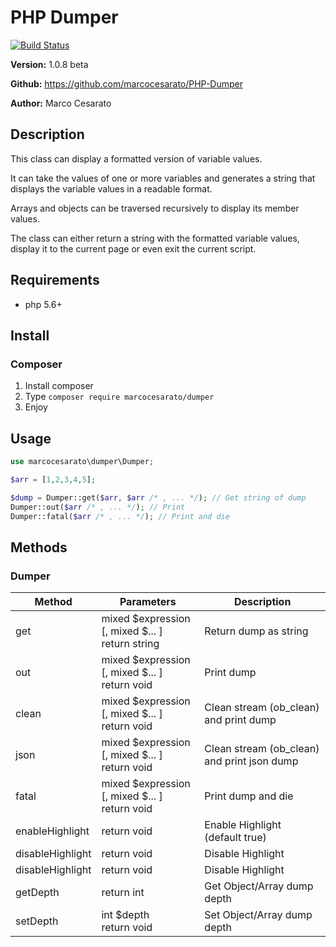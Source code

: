 # PHP Dumper

[![Build Status](https://travis-ci.com/marcocesarato/PHP-Dumper.svg?branch=master)](https://travis-ci.com/marcocesarato/PHP-Dumper)

**Version:** 1.0.8 beta

**Github:** https://github.com/marcocesarato/PHP-Dumper

**Author:** Marco Cesarato

## Description

This class can display a formatted version of variable values.

It can take the values of one or more variables and generates a string that displays the variable values in a readable format.

Arrays and objects can be traversed recursively to display its member values.

The class can either return a string with the formatted variable values, display it to the current page or even exit the current script.

## Requirements

- php 5.6+

## Install

### Composer
1. Install composer
2. Type `composer require marcocesarato/dumper`
4. Enjoy

## Usage

```php
use marcocesarato\dumper\Dumper;

$arr = [1,2,3,4,5];

$dump = Dumper::get($arr, $arr /* , ... */); // Get string of dump
Dumper::out($arr /* , ... */); // Print
Dumper::fatal($arr /* , ... */); // Print and die
```

## Methods

### Dumper

| Method      | Parameters                          | Description                                        |
| ----------- | ----------------------------------- | -------------------------------------------------- |
| get      | 	   mixed $expression [, mixed $... ]<br>return string | Return dump as string  |
| out    |       mixed $expression [, mixed $... ]<br>return void   | Print dump      |
| clean      |    mixed $expression [, mixed $... ]<br>return void  | Clean stream (ob_clean) and print dump |
| json      |    mixed $expression [, mixed $... ]<br>return void  | Clean stream (ob_clean) and print json dump |
| fatal      |   mixed $expression [, mixed $... ]<br>return void  | Print dump and die |
| enableHighlight      |   return void  | Enable Highlight (default true) |
| disableHighlight      |   return void  | Disable Highlight |
| disableHighlight      |   return void  | Disable Highlight |
| getDepth      |   return int  | Get Object/Array dump depth |
| setDepth      |   int $depth<br>return void  | Set Object/Array dump depth |
